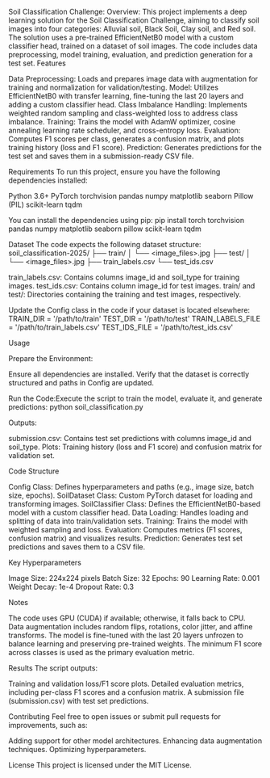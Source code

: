 Soil Classification Challenge:
Overview:
This project implements a deep learning solution for the Soil Classification Challenge, aiming to classify soil images into four categories: Alluvial soil, Black Soil, Clay soil, and Red soil. The solution uses a pre-trained EfficientNetB0 model with a custom classifier head, trained on a dataset of soil images. The code includes data preprocessing, model training, evaluation, and prediction generation for a test set.
Features

Data Preprocessing: Loads and prepares image data with augmentation for training and normalization for validation/testing.
Model: Utilizes EfficientNetB0 with transfer learning, fine-tuning the last 20 layers and adding a custom classifier head.
Class Imbalance Handling: Implements weighted random sampling and class-weighted loss to address class imbalance.
Training: Trains the model with AdamW optimizer, cosine annealing learning rate scheduler, and cross-entropy loss.
Evaluation: Computes F1 scores per class, generates a confusion matrix, and plots training history (loss and F1 score).
Prediction: Generates predictions for the test set and saves them in a submission-ready CSV file.

Requirements
To run this project, ensure you have the following dependencies installed:

Python 3.6+
PyTorch
torchvision
pandas
numpy
matplotlib
seaborn
Pillow (PIL)
scikit-learn
tqdm

You can install the dependencies using pip:
pip install torch torchvision pandas numpy matplotlib seaborn pillow scikit-learn tqdm

Dataset
The code expects the following dataset structure:
soil_classification-2025/
├── train/
│   └── <image_files>.jpg
├── test/
│   └── <image_files>.jpg
├── train_labels.csv
└── test_ids.csv


train_labels.csv: Contains columns image_id and soil_type for training images.
test_ids.csv: Contains column image_id for test images.
train/ and test/: Directories containing the training and test images, respectively.

Update the Config class in the code if your dataset is located elsewhere:
TRAIN_DIR = '/path/to/train'
TEST_DIR = '/path/to/test'
TRAIN_LABELS_FILE = '/path/to/train_labels.csv'
TEST_IDS_FILE = '/path/to/test_ids.csv'

Usage

Prepare the Environment:

Ensure all dependencies are installed.
Verify that the dataset is correctly structured and paths in Config are updated.


Run the Code:Execute the script to train the model, evaluate it, and generate predictions:
python soil_classification.py


Outputs:

submission.csv: Contains test set predictions with columns image_id and soil_type.
Plots: Training history (loss and F1 score) and confusion matrix for validation set.



Code Structure

Config Class: Defines hyperparameters and paths (e.g., image size, batch size, epochs).
SoilDataset Class: Custom PyTorch dataset for loading and transforming images.
SoilClassifier Class: Defines the EfficientNetB0-based model with a custom classifier head.
Data Loading: Handles loading and splitting of data into train/validation sets.
Training: Trains the model with weighted sampling and loss.
Evaluation: Computes metrics (F1 scores, confusion matrix) and visualizes results.
Prediction: Generates test set predictions and saves them to a CSV file.

Key Hyperparameters

Image Size: 224x224 pixels
Batch Size: 32
Epochs: 90
Learning Rate: 0.001
Weight Decay: 1e-4
Dropout Rate: 0.3

Notes

The code uses GPU (CUDA) if available; otherwise, it falls back to CPU.
Data augmentation includes random flips, rotations, color jitter, and affine transforms.
The model is fine-tuned with the last 20 layers unfrozen to balance learning and preserving pre-trained weights.
The minimum F1 score across classes is used as the primary evaluation metric.

Results
The script outputs:

Training and validation loss/F1 score plots.
Detailed evaluation metrics, including per-class F1 scores and a confusion matrix.
A submission file (submission.csv) with test set predictions.

Contributing
Feel free to open issues or submit pull requests for improvements, such as:

Adding support for other model architectures.
Enhancing data augmentation techniques.
Optimizing hyperparameters.

License
This project is licensed under the MIT License.
